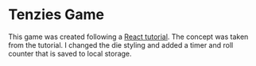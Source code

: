 # Tenzies Game

This game was created following a [React tutorial](https://www.youtube.com/watch?v=bMknfKXIFA8&t=5118s&ab_channel=freeCodeCamp.org). The concept was taken from the tutorial. I changed the die styling and added a timer and roll counter that is saved to local storage.

